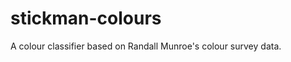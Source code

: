 stickman-colours
================

A colour classifier based on Randall Munroe's colour survey data.
